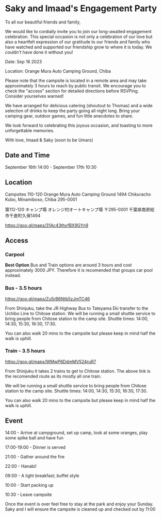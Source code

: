 # Saky and Imaad's Engagement Party

To all our beautiful friends and family,

We would like to cordially invite you to join our long-awaited engagement celebration. This special occasion is not only a celebration of our love but also a heartfelt expression of our gratitude to our friends and family who have watched and supported our friendship grow to where it is today. We couldn't have done it without you!


Date: Sep 16 2023

Location: Orange Mura Auto Camping Ground, Chiba



Please note that the campsite is located in a remote area and may take approximately 3 hours to reach by public transit. We encourage you to check the "access" section for detailed directions before RSVPing. Consider yourselves warned!

We have arranged for delicious catering (shoutout to Thomas) and a wide selection of drinks to keep the party going all night long. Bring your camping gear, outdoor games, and fun little anecdotes to share.

We look forward to celebrating this joyous occasion, and toasting to more unforgettable memories.

With love,
Imaad & Saky
 (soon to be Umars)


## Date and Time

September 16th 14:00 - September 17th 10:30


## Location

Campsites 110-120
Orange Mura Auto Camping Ground
1494 Chikuracho Kubo, Minamiboso, Chiba 295-0001

第112-120 キャンプ場
オレンジ村オートキャンプ場
〒295-0001 千葉県南房総市千倉町久保1494

https://goo.gl/maps/31Ac43thyfBX9GYn9

## Access
### Carpool
**Best Option**
Bus and Train options are around 3 hours and cost approximately 3000 JPY. Therefore it is recomended that groups car pool instead.

### Bus - 3.5 hours

https://goo.gl/maps/Zu5rB6Ntb5zJmTC46

From Shinjuku, take the JR Highway Bus to Tateyama Eki transfer to the Uchibo Line to Chitose station. We will be running a small shuttle service to bring people from Chitose station to the camp site. Shuttle times: 14:00, 14:30, 15:30, 16:30, 17:30. 

You can also walk 20 mins to the campsite but please keep in mind half the walk is uphill.

### Train - 3.5 hours

https://goo.gl/maps/WMwP6DdmMV524ruR7

From Shinjuku it takes 2 trains to get to Chitose station. The above link is the recomended route as its mostly all one train.

We will be running a small shuttle service to bring people from Chitose station to the camp site. Shuttle times: 14:00, 14:30, 15:30, 16:30, 17:30. 

You can also walk 20 mins to the campsite but please keep in mind half the walk is uphill.


## Event

14:00 - Arrive at campground, set up camp, look at some oranges, play some spike ball and have fun

17:00-19:00 - Dinner is served

21:00 - Gather around the fire

22:00 - Hanabi! 

09:00 - A light breakfast; buffet style

10:00 - Start packing up

10:30 - Leave campsite 

Once the event is over feel free to stay at the park and enjoy your Sunday. Saky and I will ensure the campsite is cleaned up and checked out by 11:00

